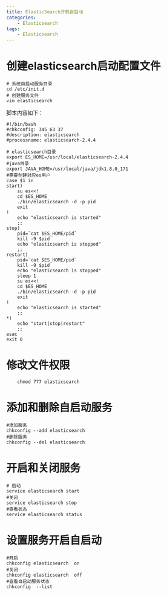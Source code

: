 ```yaml
---
title: ElasticSearch开机自启动
categories: 
	- Elasticsearch
tags: 
	- Elasticsearch
---
```

<!-- toc -->

# <span id="inline-blue">创建elasticsearch启动配置文件</span>
```shell
# 系统自启动服务目录
cd /etc/init.d 
# 创建服务文件
vim elasticsearch
```
脚本内容如下：
```shell
#!/bin/bash
#chkconfig: 345 63 37
#description: elasticsearch
#processname: elasticsearch-2.4.4

# elasticsearch目录
export ES_HOME=/usr/local/elasticsearch-2.4.4
#java目录
export JAVA_HOME=/usr/local/java/jdk1.8.0_171
#需要创建对应es用户
case $1 in
start)
    su es<<!
    cd $ES_HOME
    ./bin/elasticsearch -d -p pid
    exit
!
    echo "elasticsearch is started"
    ;;
stop)
    pid=`cat $ES_HOME/pid`
    kill -9 $pid
    echo "elasticsearch is stopped"
    ;;
restart)
    pid=`cat $ES_HOME/pid`
    kill -9 $pid
    echo "elasticsearch is stopped"
    sleep 1
    su es<<!
    cd $ES_HOME
    ./bin/elasticsearch -d -p pid
    exit
!
    echo "elasticsearch is started"
    ;;
*)
    echo "start|stop|restart"
    ;;
esac
exit 0

```
# <span id="inline-blue">修改文件权限</span>
```shell
	chmod 777 elasticsearch
```

# <span id="inline-blue">添加和删除自启动服务</span>
```shell
#添加服务
chkconfig --add elasticsearch
#删除服务
chkconfig --del elasticsearch
```
# <span id="inline-blue">开启和关闭服务</span>
```shell
# 启动
service elasticsearch start
#关闭
service elasticsearch stop
#查看状态
service elasticsearch status
```
# <span id="inline-blue">设置服务开启自启动</span>
```shell
#开启
chkconfig elasticsearch  on
#关闭
chkconfig elasticsearch  off
#查看自启动服务状态
chkconfig  --list
```








